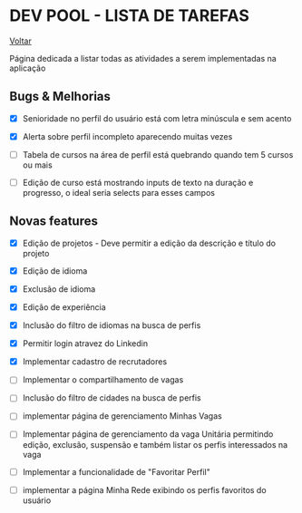 # DEV POOL - LISTA DE TAREFAS  
[Voltar](/README.md)

Página dedicada a listar todas as atividades a serem implementadas na aplicação

## Bugs & Melhorias
- [X] Senioridade no perfil do usuário está com letra minúscula e sem acento
- [X] Alerta sobre perfil incompleto aparecendo muitas vezes
- [ ] Tabela de cursos na área de perfil está quebrando quando tem 5 cursos ou mais
- [ ] Edição de curso está mostrando inputs de texto na duração e progresso, o ideal seria selects para esses campos

 
## Novas features
- [X] Edição de projetos - Deve permitir a edição da descrição e título do projeto
- [X] Edição de idioma
- [X] Exclusão de idioma
- [X] Edição de experiência
- [X] Inclusão do filtro de idiomas na busca de perfis
- [X] Permitir login atravez do Linkedin
- [X] Implementar cadastro de recrutadores
- [ ] Implementar o compartilhamento de vagas
- [ ] Inclusão do filtro de cidades na busca de perfis
- [ ] implementar página de gerenciamento Minhas Vagas
- [ ] Implementar página de gerenciamento da vaga Unitária permitindo edição, exclusão, suspensão e também listar os perfis interessados na vaga
- [ ] Implementar a funcionalidade de "Favoritar Perfil"
- [ ] implementar a página Minha Rede exibindo os perfis favoritos do usuário







